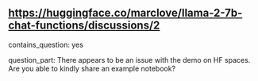 ## https://huggingface.co/marclove/llama-2-7b-chat-functions/discussions/2

contains_question: yes

question_part: There appears to be an issue with the demo on HF spaces. Are you able to kindly share an example notebook?